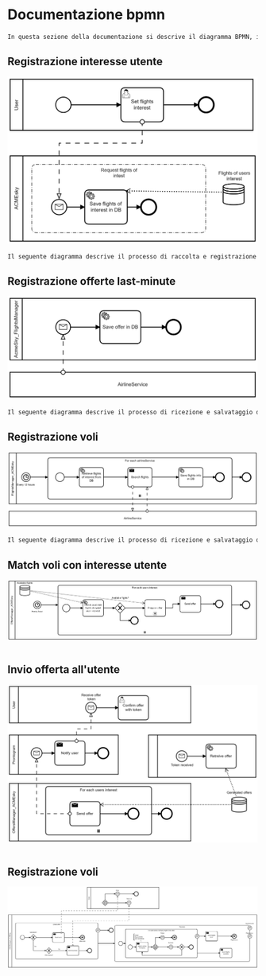 # Documentazione bpmn

```txt
In questa sezione della documentazione si descrive il diagramma BPMN, in cui si rappresentano le coreografie già costruite e descritte in precedenza. Per una migliore specificità e gestione della documentazione il diagramma verrà diviso in parti relative ad una determinata funzionalità del progetto (es. registrazione interesse utente, ricezione offerte last-minute, ecc.) e per ciascuna parte si parlerà di come è stata pensata prima dell'implementazione nella versione pre-implementazione, e poi dei cambiamenti che l'hanno trasformata nella versione post-implementazione. 
```

## Registrazione interesse utente


![registrazione_interesse_utente](registrazioneInteresseUtente.png)

```txt
Il seguente diagramma descrive il processo di raccolta e registrazione dei voli di interesse degli utenti. Un utente si registra sulla piattaforma ACMEsky e descrive il suo interesse specificando città/aereoporto di partenza, città/aereoporto di arrivo, data e ora di partenza e arrivo del volo, eventualmente specificando anche le informazioni del volo di ritorno. ACMEsky salva volo/i di interesse nel suo Database come specificato dal simbolo di DB descritto come Flights of users interest.
```


## Registrazione offerte last-minute


![registrazione_voli_last-minute](ricezioneLast-minute.png)

```txt
Il seguente diagramma descrive il processo di ricezione e salvataggio di voli last-minute. Le due istanze di servizi di AirlineService creano offerte di voli ogni 6 secondi e se queste sono offerte last-minute ne invia i rispettivi voli.
```


## Registrazione voli


![registrazione_voli](ricezioneVoli.png)

```txt
Il seguente diagramma descrive il processo di ricezione e salvataggio di voli last-minute. Le due istanze di servizi di AirlineService creano offerte di voli ogni 6 secondi e se queste sono offerte last-minute ne invia i rispettivi voli.
```


## Match voli con interesse utente


![registrazione_voli](Flights-InterestMatching.png)

```txt

```

## Invio offerta all'utente


![registrazione_voli](ConfermaVoloDaUtente.png)

```txt

```

## Registrazione voli


![registrazione_voli](ConfermaPrenotazioneUtente.png)

```txt

```